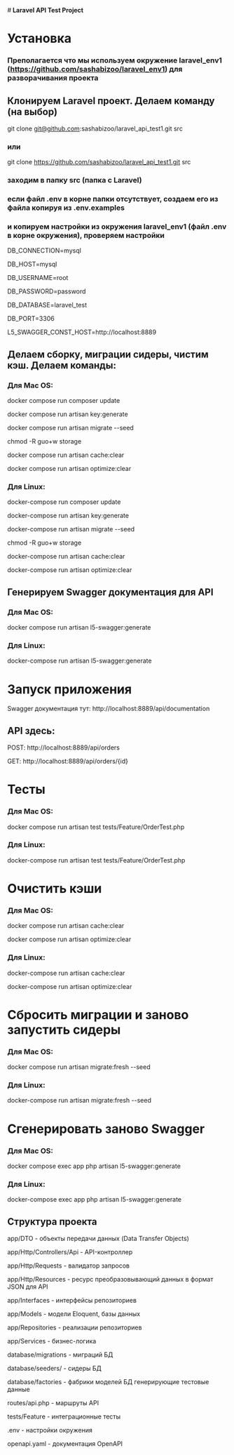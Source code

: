 #<strong> Laravel API Test Project </strong>

# Установка

### Преполагается что мы используем окружение laravel_env1 (https://github.com/sashabizoo/laravel_env1) для разворачивания проекта

## Клонируем Laravel проект. Делаем команду (на выбор)

git clone git@github.com:sashabizoo/laravel_api_test1.git src 

### или

git clone https://github.com/sashabizoo/laravel_api_test1.git src

### заходим в папку src (папка с Laravel)
   
### если файл .env в корне папки отсутствует, создаем его из файла копируя из .env.examples
  
### и копируем настройки из окружения laravel_env1 (файл .env в корне окружения), проверяем настройки

DB_CONNECTION=mysql 

DB_HOST=mysql 

DB_USERNAME=root 

DB_PASSWORD=password 

DB_DATABASE=laravel_test 

DB_PORT=3306

L5_SWAGGER_CONST_HOST=http://localhost:8889

## Делаем сборку, миграции сидеры, чистим кэш. Делаем команды:

### Для Mac OS:

docker compose run composer update

docker compose run artisan key:generate

docker compose run artisan migrate --seed

chmod -R guo+w storage

docker compose run artisan cache:clear

docker compose run artisan optimize:clear

### Для Linux:

docker-compose run composer update

docker-compose run artisan key:generate

docker-compose run artisan migrate --seed

chmod -R guo+w storage

docker-compose run artisan cache:clear

docker-compose run artisan optimize:clear

## Генерируем Swagger документация для API

### Для Mac OS:

docker compose run artisan l5-swagger:generate 

### Для Linux:

docker-compose run artisan l5-swagger:generate 

# Запуск приложения

Swagger документация тут: http://localhost:8889/api/documentation

## API здесь: 

POST: http://localhost:8889/api/orders

GET: http://localhost:8889/api/orders/{id}

# Тесты

### Для Mac OS:

docker compose run artisan test tests/Feature/OrderTest.php

### Для Linux:

docker-compose run artisan test tests/Feature/OrderTest.php

# Очистить кэши

### Для Mac OS:

docker compose run artisan cache:clear

docker compose run artisan optimize:clear

### Для Linux:

docker-compose run artisan cache:clear

docker-compose run artisan optimize:clear

# Сбросить миграции и заново запустить сидеры

### Для Mac OS:

docker compose run artisan migrate:fresh --seed

### Для Linux:

docker-compose run artisan migrate:fresh --seed

# Сгенерировать заново Swagger

### Для Mac OS:

docker compose exec app php artisan l5-swagger:generate

### Для Linux:

docker-compose exec app php artisan l5-swagger:generate

## Структура проекта

app/DTO - объекты передачи данных (Data Transfer Objects)

app/Http/Controllers/Api - API-контроллер

app/Http/Requests - валидатор запросов

app/Http/Resources - ресурс преобразовывающий данных в формат JSON для API

app/Interfaces - интерфейсы репозиториев

app/Models - модели Eloquent, базы данных

app/Repositories - реализации репозиториев

app/Services - бизнес-логика

database/migrations - миграций БД

database/seeders/ - сидеры БД

database/factories - фабрики моделей БД генерирующие тестовые данные

routes/api.php - маршруты API

tests/Feature - интеграционные тесты

.env - настройки окружения

openapi.yaml - документация OpenAPI
